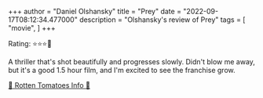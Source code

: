 +++
author = "Daniel Olshansky"
title = "Prey"
date = "2022-09-17T08:12:34.477000"
description = "Olshansky's review of Prey"
tags = [
    "movie",
]
+++

Rating: ⭐⭐⭐🌟

A thriller that's shot beautifully and progresses slowly. Didn't blow me away, but it's a good 1.5 hour film, and I'm excited to see the franchise grow.

[🍅 Rotten Tomatoes Info 🍅](https://www.rottentomatoes.com//m/prey_2022)